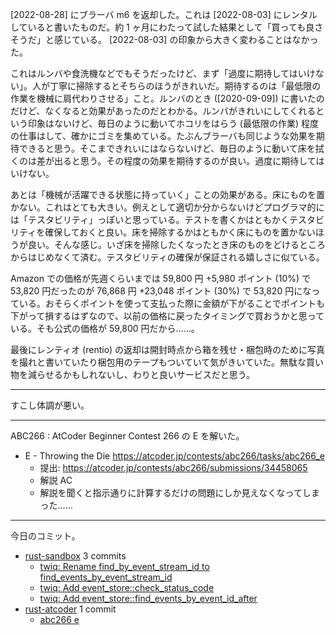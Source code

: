 [2022-08-28] にブラーバ m6 を返却した。これは [2022-08-03] にレンタルしていると書いたものだ。約 1 ヶ月にわたって試した結果として「買っても良さそうだ」と感じている。 [2022-08-03] の印象から大きく変わることはなかった。

これはルンバや食洗機などでもそうだったけど、まず「過度に期待してはいけない」。人が丁寧に掃除するとそちらのほうがきれいだ。期待するのは「最低限の作業を機械に肩代わりさせる」こと。ルンバのとき ([2020-09-09]) に書いたのだけど、なくなると効果があったのだとわかる。ルンバがきれいにしてくれるという印象はないけど、毎日のように動いてホコリをはらう (最低限の作業) 程度の仕事はして、確かにゴミを集めている。たぶんブラーバも同じような効果を期待できると思う。そこまできれいにはならないけど、毎日のように動いて床を拭くのは差が出ると思う。その程度の効果を期待するのが良い。過度に期待してはいけない。

あとは「機械が活躍できる状態に持っていく」ことの効果がある。床にものを置かない。これはとても大きい。例えとして適切か分からないけどプログラマ的には「テスタビリティ」っぽいと思っている。テストを書くかはともかくテスタビリティを確保しておくと良い。床を掃除するかはともかく床にものを置かないほうが良い。そんな感じ。いざ床を掃除したくなったとき床のものをどけるところからはじめなくて済む。テスタビリティの確保が保証される嬉しさに似ている。

Amazon での価格が先週くらいまでは 59,800 円 +5,980 ポイント (10%) で 53,820 円だったのが 76,868 円 +23,048 ポイント (30%) で 53,820 円になっている。おそらくポイントを使って支払った際に金額が下がることでポイントも下がって損するはずなので、以前の価格に戻ったタイミングで買おうかと思っている。そも公式の価格が 59,800 円だから……。

最後にレンティオ (rentio) の返却は開封時点から箱を残せ・梱包時のために写真を撮れと書いていたり梱包用のテープもついていて気がきいていた。無駄な買い物を減らせるかもしれないし、わりと良いサービスだと思う。

---

すこし体調が悪い。

---

ABC266 : AtCoder Beginner Contest 266 の E を解いた。

- E - Throwing the Die
  <https://atcoder.jp/contests/abc266/tasks/abc266_e>
  - 提出: <https://atcoder.jp/contests/abc266/submissions/34458065>
  - 解説 AC
  - 解説を聞くと指示通りに計算するだけの問題にしか見えなくなってしまった……

---

今日のコミット。

- [rust-sandbox](https://github.com/bouzuya/rust-sandbox) 3 commits
  - [twiq: Rename find_by_event_stream_id to find_events_by_event_stream_id](https://github.com/bouzuya/rust-sandbox/commit/3da8d62fd84685ef5eb92420934a75a0557d5531)
  - [twiq: Add event_store::check_status_code](https://github.com/bouzuya/rust-sandbox/commit/e69981f65895c945a2a586b72408b985527554ad)
  - [twiq: Add event_store::find_events_by_event_id_after](https://github.com/bouzuya/rust-sandbox/commit/4f3eb0cbbbc3a62926e1d5bf6501f172680e7e20)
- [rust-atcoder](https://github.com/bouzuya/rust-atcoder) 1 commit
  - [abc266 e](https://github.com/bouzuya/rust-atcoder/commit/f4edef05caddf37cca44f089c54994f77e44c523)
